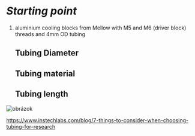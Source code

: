 # *Starting point*

1. aluminium cooling blocks from Mellow with M5 and M6 (driver block) threads and 4mm OD tubing

   ## Tubing Diameter

   ## Tubing material

   ## Tubing length

![obrázok](https://github.com/lukascechovic/watercooling/assets/12114252/987efa5f-4e75-4719-a752-1f6181b45c1a)


   https://www.instechlabs.com/blog/7-things-to-consider-when-choosing-tubing-for-research

   
